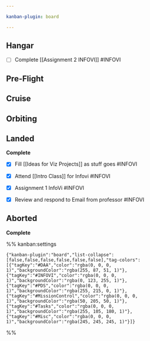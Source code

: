 ```yaml
---

kanban-plugin: board

---
```


## Hangar

- [ ] Complete [[Assignment 2 INFOVI]] #INFOVI


## Pre-Flight



## Cruise



## Orbiting



## Landed

**Complete**
- [x] Fill [[Ideas for Viz Projects]] as stuff goes #INFOVI
- [x] Attend [[Intro Class]] for Infovi #INFOVI
- [x] Assignment 1 InfoVi #INFOVI
- [x] Review and respond to Email from professor #INFOVI


## Aborted

**Complete**




%% kanban:settings
```
{"kanban-plugin":"board","list-collapse":[false,false,false,false,false,false],"tag-colors":[{"tagKey":"#DAA","color":"rgba(0, 0, 0, 1)","backgroundColor":"rgba(255, 87, 51, 1)"},{"tagKey":"#INFOVI","color":"rgba(0, 0, 0, 1)","backgroundColor":"rgba(0, 123, 255, 1)"},{"tagKey":"#PDS","color":"rgba(0, 0, 0, 1)","backgroundColor":"rgba(255, 215, 0, 1)"},{"tagKey":"#MissionControl","color":"rgba(0, 0, 0, 1)","backgroundColor":"rgba(50, 205, 50, 1)"},{"tagKey":"#Tasks","color":"rgba(0, 0, 0, 1)","backgroundColor":"rgba(255, 105, 180, 1)"},{"tagKey":"#Misc","color":"rgba(0, 0, 0, 1)","backgroundColor":"rgba(245, 245, 245, 1)"}]}
```
%%